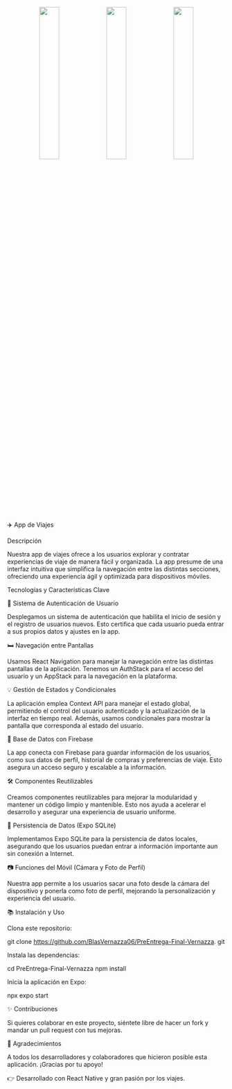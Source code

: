 <p align="center">
  <img src="https://github.com/user-attachments/assets/2cb6f885-bf17-49b5-81e9-f1ebd19882bf" width="30%">
  <img src="https://github.com/user-attachments/assets/d0e2f274-d1f2-40d8-82a7-2be99ab24173" width="30%">
  <img src="https://github.com/user-attachments/assets/6a654a18-93ed-4e18-b877-57aac420954c" width="30%">
</p>


✈️ App de Viajes 

Descripción 

Nuestra app de viajes ofrece a los usuarios explorar y contratar experiencias de viaje de manera fácil y organizada. La app presume de una interfaz intuitiva que simplifica la navegación entre las distintas secciones, ofreciendo una experiencia ágil y optimizada para dispositivos móviles. 

Tecnologías y Características Clave 

🔐 Sistema de Autenticación de Usuario 

Desplegamos un sistema de autenticación que habilita el inicio de sesión y el registro de usuarios nuevos. Esto certifica que cada usuario pueda entrar a sus propios datos y ajustes en la app. 

🛏️ Navegación entre Pantallas 

Usamos React Navigation para manejar la navegación entre las distintas pantallas de la aplicación. Tenemos un AuthStack para el acceso del usuario y un AppStack para la navegación en la plataforma. 

💡 Gestión de Estados y Condicionales 

La aplicación emplea Context API para manejar el estado global, permitiendo el control del usuario autenticado y la actualización de la interfaz en tiempo real. Además, usamos condicionales para mostrar la pantalla que corresponda al estado del usuario. 

📂 Base de Datos con Firebase 

La app conecta con Firebase para guardar información de los usuarios, como sus datos de perfil, historial de compras y preferencias de viaje. Esto asegura un acceso seguro y escalable a la información. 

🛠️ Componentes Reutilizables 

Creamos componentes reutilizables para mejorar la modularidad y mantener un código limpio y mantenible. Esto nos ayuda a acelerar el desarrollo y asegurar una experiencia de usuario uniforme. 

📅 Persistencia de Datos (Expo SQLite) 

Implementamos Expo SQLite para la persistencia de datos locales, asegurando que los usuarios puedan entrar a información importante aun sin conexión a Internet. 

📷 Funciones del Móvil (Cámara y Foto de Perfil) 

Nuestra app permite a los usuarios sacar una foto desde la cámara del dispositivo y ponerla como foto de perfil, mejorando la personalización y experiencia del usuario. 

📚 Instalación y Uso 

Clona este repositorio: 

git clone https://github.com/BlasVernazza06/PreEntrega-Final-Vernazza. git 

Instala las dependencias: 

cd PreEntrega-Final-Vernazza 
npm install 

Inicia la aplicación en Expo: 

npx expo start 

✨ Contribuciones 

Si quieres colaborar en este proyecto, siéntete libre de hacer un fork y mandar un pull request con tus mejoras. 

🌟 Agradecimientos 

A todos los desarrolladores y colaboradores que hicieron posible esta aplicación. ¡Gracias por tu apoyo! 

👉 Desarrollado con React Native y gran pasión por los viajes.
